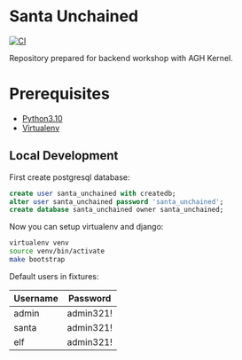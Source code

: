 # Santa Unchained

[![CI](https://github.com/deployed/santa-unchained/actions/workflows/backend.yml/badge.svg)](https://github.com/deployed/santa-unchained/actions)

Repository prepared for backend workshop with AGH Kernel.

# Prerequisites

- [Python3.10](https://www.python.org/downloads/)
- [Virtualenv](https://virtualenv.pypa.io/en/latest/)

## Local Development

First create postgresql database:

```sql
create user santa_unchained with createdb;
alter user santa_unchained password 'santa_unchained';
create database santa_unchained owner santa_unchained;
```
Now you can setup virtualenv and django:
```bash
virtualenv venv
source venv/bin/activate
make bootstrap
```

Default users in fixtures:

| Username | Password  |
|----------|-----------|
| admin    | admin321! |
| santa    | admin321! |
| elf      | admin321! |
